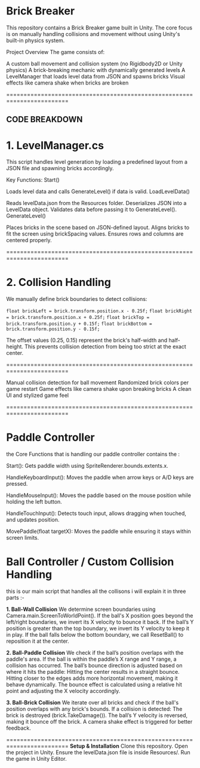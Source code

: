 # Brick Breaker 

This repository contains a Brick Breaker game built in Unity. The core focus is on manually handling collisions and movement without using Unity's built-in physics system.

Project Overview
The game consists of:

A custom ball movement and collision system (no Rigidbody2D or Unity physics)
A brick-breaking mechanic with dynamically generated levels
A LevelManager that loads level data from JSON and spawns bricks
Visual effects like camera shake when bricks are broken

========================================================================


## CODE BREAKDOWN 

# 1. LevelManager.cs
This script handles level generation by loading a predefined layout from a JSON file and spawning bricks accordingly.

Key Functions:
Start()

Loads level data and calls GenerateLevel() if data is valid.
LoadLevelData()

Reads levelData.json from the Resources folder.
Deserializes JSON into a LevelData object.
Validates data before passing it to GenerateLevel().
GenerateLevel()

Places bricks in the scene based on JSON-defined layout.
Aligns bricks to fit the screen using brickSpacing values.
Ensures rows and columns are centered properly.


========================================================================

# 2. Collision Handling
We manually define brick boundaries to detect collisions:


`` float brickLeft = brick.transform.position.x - 0.25f; ``
`` float brickRight = brick.transform.position.x + 0.25f; ``
`` float brickTop = brick.transform.position.y + 0.15f; `` 
`` float brickBottom = brick.transform.position.y - 0.15f; `` 

The offset values (0.25, 0.15) represent the brick's half-width and half-height.
This prevents collision detection from being too strict at the exact center.

========================================================================

Manual collision detection for ball movement
Randomized brick colors per game restart
Game effects like camera shake upon breaking bricks
A clean UI and stylized game feel

========================================================================

# Paddle Controller 

the Core Functions that is handling our paddle controller contains the :

Start(): Gets paddle width using SpriteRenderer.bounds.extents.x.

HandleKeyboardInput(): Moves the paddle when arrow keys or A/D keys are pressed.

HandleMouseInput(): Moves the paddle based on the mouse position while holding the left button.

HandleTouchInput(): Detects touch input, allows dragging when touched, and updates position.

MovePaddle(float targetX): Moves the paddle while ensuring it stays within screen limits.

# Ball Controller / Custom Collision Handling 

this is our main script that handles all the collisons i will explain it in three parts :- 


**1. Ball-Wall Collision**
We determine screen boundaries using Camera.main.ScreenToWorldPoint().
If the ball's X position goes beyond the left/right boundaries, we invert its X velocity to bounce it back.
If the ball’s Y position is greater than the top boundary, we invert its Y velocity to keep it in play.
If the ball falls below the bottom boundary, we call ResetBall() to reposition it at the center.

**2. Ball-Paddle Collision**
We check if the ball’s position overlaps with the paddle's area.
If the ball is within the paddle’s X range and Y range, a collision has occurred.
The ball’s bounce direction is adjusted based on where it hits the paddle:
Hitting the center results in a straight bounce.
Hitting closer to the edges adds more horizontal movement, making it behave dynamically.
The bounce effect is calculated using a relative hit point and adjusting the X velocity accordingly.


**3. Ball-Brick Collision**
We iterate over all bricks and check if the ball's position overlaps with any brick's bounds.
If a collision is detected:
The brick is destroyed (brick.TakeDamage()).
The ball’s Y velocity is reversed, making it bounce off the brick.
A camera shake effect is triggered for better feedback.


========================================================================
**Setup & Installation**
Clone this repository.
Open the project in Unity.
Ensure the levelData.json file is inside Resources/.
Run the game in Unity Editor.


